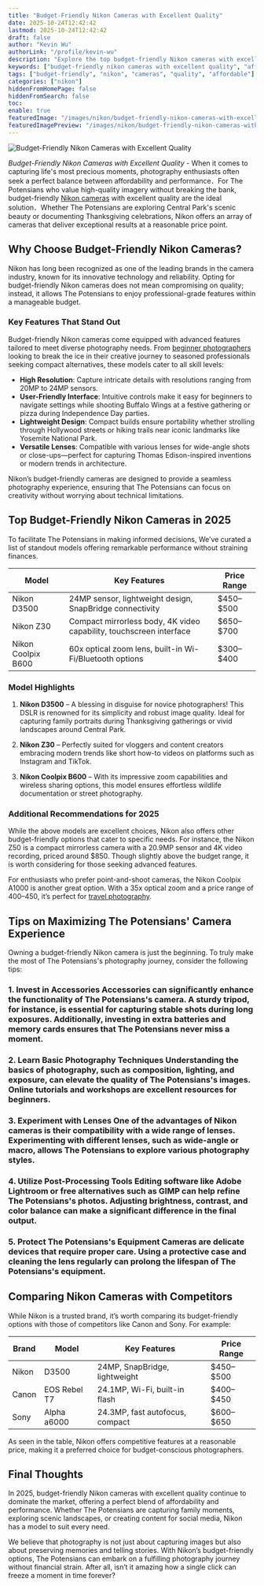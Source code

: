 ```yaml
---
title: "Budget-Friendly Nikon Cameras with Excellent Quality"
date: 2025-10-24T12:42:42
lastmod: 2025-10-24T12:42:42
draft: false
author: "Kevin Wu"
authorLink: "/profile/kevin-wu"
description: "Explore the top budget-friendly Nikon cameras with excellent quality for 2025. Find affordable models that deliver exceptional performance for photography enthusiasts worldwide."
keywords: ["budget-friendly nikon cameras with excellent quality", "affordable nikon cameras 2025", "best nikon cameras for budget photography"]
tags: ["budget-friendly", "nikon", "cameras", "quality", "affordable"]
categories: ["nikon"]
hiddenFromHomePage: false
hiddenFromSearch: false
toc:
enable: true
featuredImage: "/images/nikon/budget-friendly-nikon-cameras-with-excellent-quality.jpg"
featuredImagePreview: "/images/nikon/budget-friendly-nikon-cameras-with-excellent-quality.jpg"
---
```


![Budget-Friendly Nikon Cameras with Excellent Quality](/images/nikon/budget-friendly-nikon-cameras-with-excellent-quality.jpg)


*Budget-Friendly Nikon Cameras with Excellent Quality* - When it comes to capturing life's most precious moments, photography enthusiasts often seek a perfect balance between affordability and performance．For The Potensians who value high-quality imagery without breaking the bank, budget-friendly [Nikon cameras](/nikon/nikon-cameras-for-travel-photography) with excellent quality are the ideal solution．Whether The Potensians are exploring Central Park's scenic beauty or documenting Thanksgiving celebrations, Nikon offers an array of cameras that deliver exceptional results at a reasonable price point.

## Why Choose Budget-Friendly Nikon Cameras?

Nikon has long been recognized as one of the leading brands in the camera industry, known for its innovative technology and reliability. Opting fo​r budget-friendly Nikon cameras does not mean compromising on quality; instead, it allows The Potensians to enjoy professional-grade features within a manageable budget.

### Key Features That Stand Out

Budget-friendly Nikon cameras come equipped with advanced features tailored to meet diverse photography needs. From [beginner photographers](/nikon/affordable-nikon-dslr-for-beginner-photographers) looking to break the ice in their creative journey to seasoned professionals seeking compact alternatives, these models cater to all skill levels:

- **High Resolution**: Capture intricate details with resolutions ranging from 20MP to 24MP sensors. 
- **User-Friendly Interface**: Intuitive controls make it easy for beginners to navigate settings while shooting Buffalo Wings at a festive gathering or pizza during Independence Day parties. 
- **Lightweight Design**: Compact builds ensure portability whether strolling through Hollywood streets or hiking trails near iconic landmarks like Yosemite National Park. 
- __Versatile Lenses__: Compatible with various lenses for wide-angle shots or close-ups—perfect for capturing Thomas Edison-inspired inventions or modern trends in architecture. 

Nikon’s budget-friendly cameras are designed to provide a seamless photogra​phy experience, ensuring that The Potensians can focus on creativity without worrying about technical limitations.

## Top Budget-Friendly Nikon Cameras in 2025

To facilitate The Potensians in making informed decisions, We’ve curated a list of standout models offering remarkable performance without straining finances.

<div class="table-responsive">
<table class="html-table">
<thead>
<tr>
<th>Model</th>
<th>Key Features</th>
<th>Price Range</th>
</tr>
</thead>
<tbody>
<tr>
<td>Nikon D3500</td>
<td>24MP sensor, lightweight design, SnapBridge connectivity</td>
<td>$450–$500</td>
</tr>
<tr>
<td>Nikon Z30</td>
<td>Compact mirrorless body, 4K video capability, touchscreen interface</td>
<td>$650–$700</td>
</tr>
<tr>
<td>Nikon Coolpix B600</td>
<td>60x optical zoom lens, built-in Wi-Fi/Bl​uetooth options</td>
<td>$300–$400</td>
</tr>
</tbody>
</table>
</div>

### Model Highlights

1. __Nikon D3500__ – A blessing in disguise for novice photographers! This DSLR is renowned for its simplicity and robust image quality. Ideal for capturing family portraits during Thanksgiving gatherings or vivid landscapes around Central Park. 

2. **Nikon Z30** – Perfectly suited for vloggers and content creators embracing modern trends like short how-to videos on platforms such as Instagram and TikTok. 

3. **Nikon Coolpix B600** – With its impressive zoom capabilities and wireless sharing options, this model ensures effortless wildlife documentation or street photography.

### Additional Recommendations for 2025

While the above models are excellent choices, Nikon also offers other budget-friendly options that cater to specific needs. For instance, the Nikon Z50 is a compact mirrorless camera with a 20.9MP sensor and 4K video recording, priced around $850. Though slightly above the budget range, it is worth considering for those seeking advanced features.

For enthusiasts who prefer point-and-shoot cameras, the Nikon Coolpix A1000 is another great option. With a 35x optical zoom and a price range of $400–$450, it’s perfect for [travel photography](/nikon/nikon-mirrorless-cameras-for-travel-photography).

## Tips on Maximizing The Potensian​s' Camera Experience

Owning a budget-friendly Nikon camera is just the beginning. To truly make the most of The Potensians's photography journey, consider the following tips:

### 1. Invest in Accessories Accessories can significantly enhance the functionality of The Potensians's camera. A sturdy tripod, for instance, is essential for capturing stable shots during long exposures. Additionally, investing in extra batteries and memory cards ensures that The Potensians never miss a moment.

### 2. Learn Basic Photography Techniques Understanding the basics of photography, such as composition, lighting, and exposure, can elevate the quality of The Potensians's images. Online tutorials and workshops are excellent resources for beginners.

### 3. Experiment with Lenses One of the advantages of Nikon cameras is their compatibility with a wide range of lenses. Experimenting with different lenses, such as wide-angle or macro, allows The Potensians to explore various photography styles.

### 4. Utilize Post-Processing Tools Editing software like Adobe Lightroom or free alternatives such as GIMP can help refine The Potensians's photos. Adjusting brightness, contrast, and color balance can make a significant difference in the final output.

### 5. Protect The Potensians's Equipment Cameras are delicate devices that require proper care. Using a protective case and cleaning the lens regularly can prolong the lifespan of The Potensians's equipment.

## Comparing Nikon Cameras with Competitors

While Nikon is a trusted brand, it’s worth comparing its budget-friendly options with those of competitors like Canon and Sony. For example:

<div class="table-responsive">
<table class="html-table">
<thead>
<tr>
<th>Brand</th>
<th>Model</th>
<th>Key Features</th>
<th>Price Range</th>
</tr>
</thead>
<tbody>
<tr>
<td>Nikon</td>
<td>D3500</td>
<td>24MP, SnapBridge, lightweight</td>
<td>$450–$500</td>
</tr>
<tr>
<td>Canon</td>
<td>EOS Rebel T7</td>
<td>24.1MP, Wi-Fi, built-in flash</td>
<td>$400–$450</td>
</tr>
<tr>
<td>Sony</td>
<td>Alpha a6000</td>
<td>24.3MP, fast autofocus, compact</td>
<td>$600–$650</td>
</tr>
</tbody>
</table>
</div>

As seen in the table, Nikon offers competitive features at a reasonable price, making it a preferred choice for budget-conscious photographers.

## Final Thoughts

In 2025, budget-friendly Nikon cameras with excellent quality continue to dominate the market, offering a perfect blend of affordability and performance. Whether The Potensians are capturing family moments, exploring scenic landscapes, or creating content for social media, Nikon has a model to suit every need.

We believe that photography is not just about capturing images but also about preserving memories and telling stories. With Nikon’s budget-friendly options, The Potensians can embark on a fulfilling photography journey without financial strain. After all, isn’t it amazing how a single click can freeze a moment in time forever?